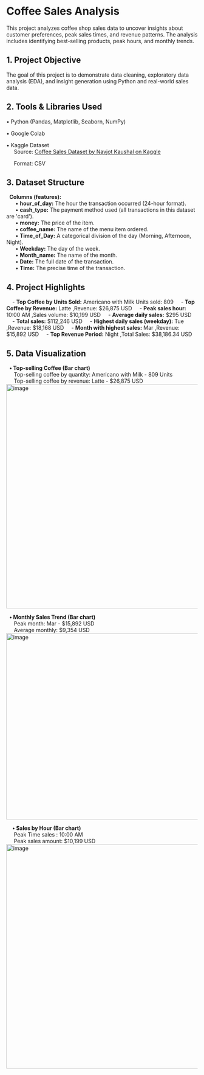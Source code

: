 # Coffee Sales Analysis
This project analyzes coffee shop sales data to uncover insights about customer preferences, peak sales times, and revenue patterns. The analysis includes identifying best-selling products, peak hours, and monthly trends.

## 1. Project Objective
The goal of this project is to demonstrate data cleaning, exploratory data analysis (EDA), and insight generation using Python and real-world sales data.

## 2. Tools & Libraries Used  

• Python (Pandas, Matplotlib, Seaborn, NumPy)  

• Google Colab    

• Kaggle Dataset    
&nbsp;&nbsp;&nbsp;&nbsp; Source: [Coffee Sales Dataset by Navjot Kaushal on Kaggle](https://www.kaggle.com/datasets/navjotkaushal/coffee-sales-dataset)    

&nbsp;&nbsp;&nbsp;&nbsp; Format: CSV  

## 3. Dataset Structure

&nbsp;&nbsp;**Columns (features):**  
  &nbsp;&nbsp;&nbsp;&nbsp;&nbsp;&nbsp;• **hour_of_day:** The hour the transaction occurred (24-hour format).    
  &nbsp;&nbsp;&nbsp;&nbsp;&nbsp;&nbsp;• **cash_type:** The payment method used (all transactions in this dataset are 'card').    
  &nbsp;&nbsp;&nbsp;&nbsp;&nbsp;&nbsp;• **money:** The price of the item.    
  &nbsp;&nbsp;&nbsp;&nbsp;&nbsp;&nbsp;• **coffee_name:** The name of the menu item ordered.    
  &nbsp;&nbsp;&nbsp;&nbsp;&nbsp;&nbsp;• **Time_of_Day:** A categorical division of the day (Morning, Afternoon, Night).    
  &nbsp;&nbsp;&nbsp;&nbsp;&nbsp;&nbsp;• **Weekday:** The day of the week.    
  &nbsp;&nbsp;&nbsp;&nbsp;&nbsp;&nbsp;• **Month_name:** The name of the month.    
  &nbsp;&nbsp;&nbsp;&nbsp;&nbsp;&nbsp;• **Date:** The full date of the transaction.    
  &nbsp;&nbsp;&nbsp;&nbsp;&nbsp;&nbsp;• **Time:** The precise time of the transaction.    

 ## 4. Project Highlights  

&nbsp;&nbsp;&nbsp;&nbsp;- **Top Coffee by Units Sold:** Americano with Milk Units sold: 809
&nbsp;&nbsp;&nbsp;&nbsp;- **Top Coffee by Revenue:** Latte  ,Revenue: $26,875 USD
&nbsp;&nbsp;&nbsp;&nbsp;- **Peak sales hour:** 10:00 AM  ,Sales volume: $10,199 USD
&nbsp;&nbsp;&nbsp;&nbsp;- **Average daily sales:** $295 USD
&nbsp;&nbsp;&nbsp;&nbsp;- **Total sales:** $112,246 USD
&nbsp;&nbsp;&nbsp;&nbsp;- **Highest daily sales (weekday):** Tue  ,Revenue: $18,168 USD
&nbsp;&nbsp;&nbsp;&nbsp;- **Month with highest sales:** Mar  ,Revenue: $15,892 USD
&nbsp;&nbsp;&nbsp;&nbsp;- **Top Revenue Period:** Night  ,Total Sales: $38,186.34 USD

## 5. Data Visualization    
&nbsp;&nbsp;**• Top-selling Coffee (Bar chart)**  
&nbsp;&nbsp;&nbsp;&nbsp; Top-selling coffee by quantity: Americano with Milk - 809 Units    
&nbsp;&nbsp;&nbsp;&nbsp; Top-selling coffee by revenue: Latte - $26,875 USD    
<img width="989" height="590" alt="image" src="https://github.com/user-attachments/assets/c267f968-bb3f-43c8-89c3-26eb528d140e" />


&nbsp;&nbsp;**• Monthly Sales Trend (Bar chart)**  
&nbsp;&nbsp;&nbsp;&nbsp; Peak month: Mar - $15,892 USD  
&nbsp;&nbsp;&nbsp;&nbsp; Average monthly: $9,354 USD  
<img width="989" height="490" alt="image" src="https://github.com/user-attachments/assets/dfc43644-9ab6-4c6c-837e-7d2ee1474356" />


&nbsp;&nbsp;&nbsp;&nbsp;**• Sales by Hour (Bar chart)**    
&nbsp;&nbsp;&nbsp;&nbsp; Peak Time sales : 10:00 AM  
&nbsp;&nbsp;&nbsp;&nbsp; Peak sales amount: $10,199 USD  
<img width="989" height="590" alt="image" src="https://github.com/user-attachments/assets/af809663-adda-4414-9d3d-87c319e0c934" />


